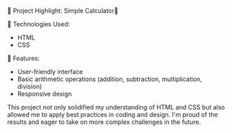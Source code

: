 🚀 Project Highlight: Simple Calculator🚀

🔹 Technologies Used:
- HTML
- CSS


🔹 Features:
- User-friendly interface
- Basic arithmetic operations (addition, subtraction, multiplication, division)
- Responsive design

This project not only solidified my understanding of HTML and CSS but also allowed me to apply best practices in coding and design.
I'm proud of the results and eager to take on more complex challenges in the future.

